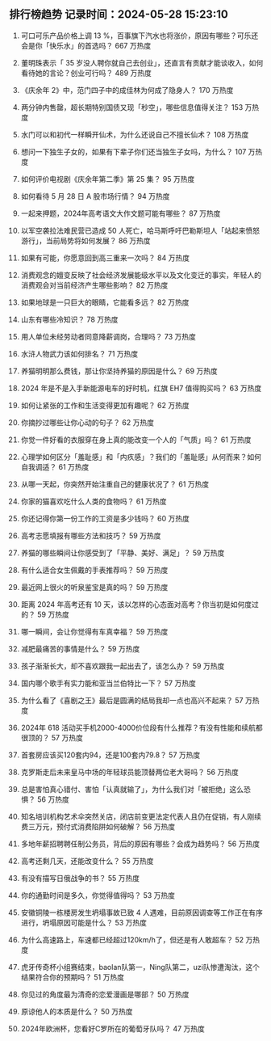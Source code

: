 
## 排行榜趋势 记录时间：2024-05-28 15:23:10
  
  1. 可口可乐产品价格上调 13 %，百事旗下汽水也将涨价，原因有哪些？可乐还会是你「快乐水」的首选吗？ 667 万热度
    
  2. 董明珠表示「 35 岁没人聘你就自己去创业」，还直言有贡献才能谈收入，如何看待她的言论？创业可行吗？ 489 万热度
    
  3. 《庆余年 2》中，范门四子中的成佳林为何成了隐身人？ 170 万热度
    
  4. 两分钟内售罄，超长期特别国债又现「秒空」，哪些信息值得关注？ 153 万热度
    
  5. 水门可以和初代一样瞬开仙术，为什么还说自己不擅长仙术？ 108 万热度
    
  6. 想问一下独生子女的，如果有下辈子你们还当独生子女吗，为什么？ 107 万热度
    
  7. 如何评价电视剧《庆余年第二季》第 25 集？ 95 万热度
    
  8. 如何看待 5 月 28 日 A 股市场行情？ 94 万热度
    
  9. 一起来押题，2024年高考语文大作文题可能有哪些？ 87 万热度
    
  10. 以军空袭拉法难民营已造成 50 人死亡，哈马斯呼吁巴勒斯坦人「站起来愤怒游行」，当前局势将如何发展？ 86 万热度
    
  11. 如果有可能，你愿意回到高三重来一次吗？ 84 万热度
    
  12. 消费观念的嬗变反映了社会经济发展能级水平以及文化变迁的事实，年轻人的消费观会对当前经济产生哪些影响？ 82 万热度
    
  13. 如果地球是一只巨大的眼睛，它能看多远？ 82 万热度
    
  14. 山东有哪些冷知识？ 78 万热度
    
  15. 用人单位未经劳动者同意降薪调岗，合理吗？ 73 万热度
    
  16. 水浒人物武力该如何排名？ 71 万热度
    
  17. 养猫明明那么费钱，那让你坚持养猫的原因是什么？ 69 万热度
    
  18. 2024 年是不是入手新能源电车的好时机，红旗 EH7 值得购买吗？ 63 万热度
    
  19. 如何让紧张的工作和生活变得更加有趣呢？ 62 万热度
    
  20. 你摘抄过哪些让你心动的句子？ 62 万热度
    
  21. 你觉一件好看的衣服穿在身上真的能改变一个人的「气质」吗？ 61 万热度
    
  22. 心理学如何区分「羞耻感」和「内疚感」？我们的「羞耻感」从何而来？如何自我调适？ 61 万热度
    
  23. 从哪一天起，你突然开始注重自己的健康状况了？ 61 万热度
    
  24. 你家的猫喜欢吃什么人类的食物吗？ 61 万热度
    
  25. 你还记得你第一份工作的工资是多少钱吗？ 60 万热度
    
  26. 高考志愿填报有哪些方法和技巧？ 59 万热度
    
  27. 养猫的哪些瞬间让你感受到了「平静、美好、满足」？ 59 万热度
    
  28. 有什么适合女生佩戴的手表推荐吗？ 59 万热度
    
  29. 最近网上很火的听泉鉴宝是真的吗？ 59 万热度
    
  30. 距离 2024 年高考还有 10 天，该以怎样的心态面对高考？你当初是如何度过的？ 59 万热度
    
  31. 哪一瞬间，会让你觉得有车真幸福？ 59 万热度
    
  32. 减肥最痛苦的事情是什么？ 59 万热度
    
  33. 孩子渐渐长大，却不喜欢跟我一起出去了，该怎么办？ 59 万热度
    
  34. 国内哪个歌手有实力能和亚当兰伯特比一下？ 57 万热度
    
  35. 为什么看了《喜剧之王》最后是圆满的结局我却一点也高兴不起来？ 57 万热度
    
  36. 2024年 618 活动买手机2000-4000价位段有什么推荐？有没有性能和续航都很顶的？ 57 万热度
    
  37. 首套房应该买120套内94，还是100套内79.8？ 57 万热度
    
  38. 克罗斯走后未来皇马中场的年轻球员能顶替两位老大哥吗？ 56 万热度
    
  39. 总是害怕真心错付、害怕「认真就输了」，为什么我们对「被拒绝」这么恐惧？ 56 万热度
    
  40. 知名培训机构艺术伞突然关店，闭店前变更法定代表人且仍在促销，有人刚续费三万元，预付式消费陷阱如何破解？ 56 万热度
    
  41. 多地年薪招聘聘任制公务员，背后的原因有哪些？会成为趋势吗？ 56 万热度
    
  42. 高考还剩几天，还能改变什么？ 55 万热度
    
  43. 有没有描写日俄战争的书？ 55 万热度
    
  44. 你的通勤时间是多久，你觉得值得吗？ 53 万热度
    
  45. 安徽铜陵一栋楼房发生坍塌事故已致 4 人遇难，目前原因调查等工作正在有序进行，坍塌原因可能是什么？ 53 万热度
    
  46. 为什么高速路上，车速都已经超过120km/h了，但还是有人敢超车？ 52 万热度
    
  47. 虎牙传奇杯小组赛结束，baolan队第一，Ning队第二，uzi队惨遭淘汰，这个结果符合你的预期吗？ 51 万热度
    
  48. 你见过的角度最为清奇的恋爱漫画是哪部？ 50 万热度
    
  49. 原谅他人的本质是什么？ 50 万热度
    
  50. 2024年欧洲杯，您看好C罗所在的葡萄牙队吗？ 47 万热度
    
